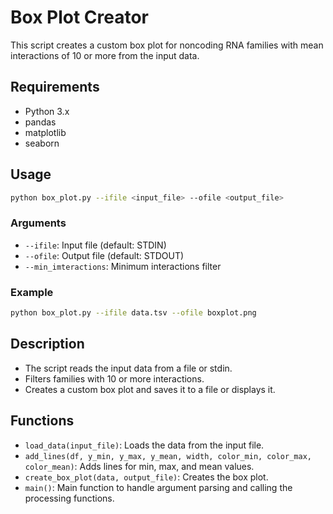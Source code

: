 
# Box Plot Creator

This script creates a custom box plot for noncoding RNA families with mean interactions of 10 or more from the input data.

## Requirements

- Python 3.x
- pandas
- matplotlib
- seaborn


## Usage

```bash
python box_plot.py --ifile <input_file> --ofile <output_file>
```

### Arguments

- `--ifile`: Input file (default: STDIN)
- `--ofile`: Output file (default: STDOUT)
- `--min_imteractions`: Minimum interactions filter 

### Example

```bash
python box_plot.py --ifile data.tsv --ofile boxplot.png
```

## Description

- The script reads the input data from a file or stdin.
- Filters families with 10 or more interactions.
- Creates a custom box plot and saves it to a file or displays it.

## Functions

- `load_data(input_file)`: Loads the data from the input file.
- `add_lines(df, y_min, y_max, y_mean, width, color_min, color_max, color_mean)`: Adds lines for min, max, and mean values.
- `create_box_plot(data, output_file)`: Creates the box plot.
- `main()`: Main function to handle argument parsing and calling the processing functions.
